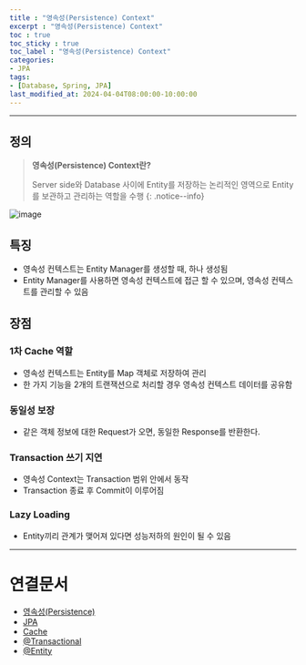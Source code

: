 ```yaml
---
title : "영속성(Persistence) Context"
excerpt : "영속성(Persistence) Context"
toc : true
toc_sticky : true
toc_label : "영속성(Persistence) Context"
categories:
- JPA
tags:
- [Database, Spring, JPA]
last_modified_at: 2024-04-04T08:00:00-10:00:00
---
```

  
---
  
## 정의
> **영속성(Persistence) Context란?**  
>
> Server side와 Database 사이에 Entity를 저장하는 논리적인 영역으로 Entity를 보관하고 관리하는 역할을 수행 
{: .notice--info}  
  
![image](../../assets/images/PersistenceContext.png)
  
## 특징
- 영속성 컨텍스트는 Entity Manager를 생성할 때, 하나 생성됨
- Entity Manager를 사용하면 영속성 컨텍스트에 접근 할 수 있으며, 영속성 컨텍스트를 관리할 수 있음
  
## 장점
  
### 1차 Cache 역할
- 영속성 컨텍스트는 Entity를 Map 객체로 저장하여 관리
- 한 가지 기능을 2개의 트랜잭션으로 처리할 경우 영속성 컨텍스트 데이터를 공유함
  
### 동일성 보장
- 같은 객체 정보에 대한 Request가 오면, 동일한 Response를 반환한다.
  
### Transaction 쓰기 지연
- 영속성 Context는 Transaction 범위 안에서 동작
- Transaction 종료 후 Commit이 이루어짐
  
### Lazy Loading
- Entity끼리 관계가 맺어져 있다면 성능저하의 원인이 될 수 있음

---
  
# 연결문서
- [영속성(Persistence)](../../servercommon/servercommon-영속성(Persistence))
- [JPA](../../jpa/jpa-JPA)
- [Cache](../../developcommon/developcommon-Cache)
- [@Transactional](../../annotation/annotation-@Transactional)
- [@Entity](../../jpa/jpa-@Entity)
